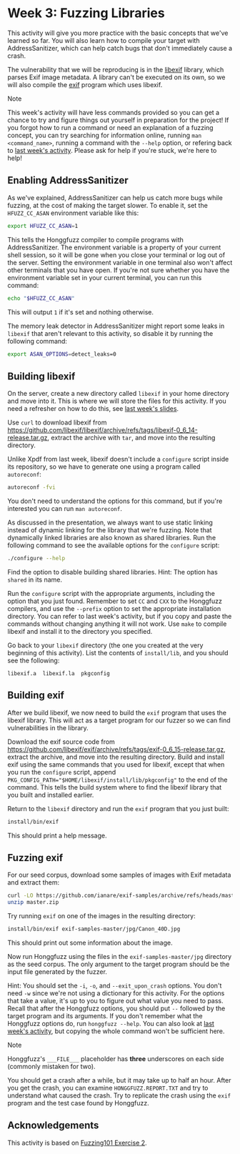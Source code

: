# Week 3: Fuzzing Libraries

This activity will give you more practice with the basic concepts that we've learned so far.
You will also learn how to compile your target with AddressSanitizer, which can help catch bugs that don't immediately cause a crash.

The vulnerability that we will be reproducing is in the [libexif](https://libexif.github.io/) library, which parses Exif image metadata.
A library can't be executed on its own, so we will also compile the [exif](https://github.com/libexif/exif) program which uses libexif.

> [!NOTE]
> This week's activity will have less commands provided so you can get a chance to try and figure things out yourself in preparation for the project!
> If you forgot how to run a command or need an explanation of a fuzzing concept, you can try searching for information online, running `man <command_name>`, running a command with the `--help` option, or refering back to [last week's activity](02-intro-to-fuzzing.md).
> Please ask for help if you're stuck, we're here to help!

## Enabling AddressSanitizer

As we've explained, AddressSanitizer can help us catch more bugs while fuzzing, at the cost of making the target slower.
To enable it, set the `HFUZZ_CC_ASAN` environment variable like this:

```sh
export HFUZZ_CC_ASAN=1
```

This tells the Honggfuzz compiler to compile programs with AddressSanitizer.
The environment variable is a property of your current shell session, so it will be gone when you close your terminal or log out of the server.
Setting the environment variable in one terminal also won't affect other terminals that you have open.
If you're not sure whether you have the environment variable set in your current terminal, you can run this command:

```sh
echo "$HFUZZ_CC_ASAN"
```

This will output `1` if it's set and nothing otherwise.

The memory leak detector in AddressSanitizer might report some leaks in `libexif` that aren't relevant to this activity, so disable it by running the following command:

```sh
export ASAN_OPTIONS=detect_leaks=0
```

## Building libexif

On the server, create a new directory called `libexif` in your home directory and move into it.
This is where we will store the files for this activity.
If you need a refresher on how to do this, see [last week's slides](https://l.acmcyber.com/fuzzing-lab-1).

Use `curl` to download libexif from <https://github.com/libexif/libexif/archive/refs/tags/libexif-0_6_14-release.tar.gz>, extract the archive with `tar`, and move into the resulting directory.

Unlike Xpdf from last week, libexif doesn't include a `configure` script inside its repository, so we have to generate one using a program called `autoreconf`:

```sh
autoreconf -fvi
```

You don't need to understand the options for this command, but if you're interested you can run `man autoreconf`.

As discussed in the presentation, we always want to use static linking instead of dynamic linking for the library that we're fuzzing.
Note that dynamically linked libraries are also known as shared libraries.
Run the following command to see the available options for the `configure` script:

```sh
./configure --help
```

Find the option to disable building shared libraries.
Hint: The option has `shared` in its name.

Run the `configure` script with the appropriate arguments, including the option that you just found.
Remember to set `CC` and `CXX` to the Honggfuzz compilers, and use the `--prefix` option to set the appropriate installation directory.
You can refer to last week's activity, but if you copy and paste the commands without changing anything it will not work.
Use `make` to compile libexif and install it to the directory you specified.

Go back to your `libexif` directory (the one you created at the very beginning of this activity).
List the contents of `install/lib`, and you should see the following:

```
libexif.a  libexif.la  pkgconfig
```

## Building exif

After we build libexif, we now need to build the `exif` program that uses the libexif library.
This will act as a target program for our fuzzer so we can find vulnerabilities in the library.

Download the exif source code from <https://github.com/libexif/exif/archive/refs/tags/exif-0_6_15-release.tar.gz>, extract the archive, and move into the resulting directory.
Build and install exif using the same commands that you used for libexif, except that when you run the `configure` script, append `PKG_CONFIG_PATH="$HOME/libexif/install/lib/pkgconfig"` to the end of the command.
This tells the build system where to find the libexif library that you built and installed earlier.

Return to the `libexif` directory and run the `exif` program that you just built:

```sh
install/bin/exif
```

This should print a help message.

## Fuzzing exif

For our seed corpus, download some samples of images with Exif metadata and extract them:

```sh
curl -LO https://github.com/ianare/exif-samples/archive/refs/heads/master.zip
unzip master.zip
```

Try running `exif` on one of the images in the resulting directory:

```sh
install/bin/exif exif-samples-master/jpg/Canon_40D.jpg
```

This should print out some information about the image.

Now run Honggfuzz using the files in the `exif-samples-master/jpg` directory as the seed corpus.
The only argument to the target program should be the input file generated by the fuzzer.

Hint: You should set the `-i`, `-o`, and `--exit_upon_crash` options.
You don't need `-w` since we're not using a dictionary for this activity.
For the options that take a value, it's up to you to figure out what value you need to pass.
Recall that after the Honggfuzz options, you should put `--` followed by the target program and its arguments.
If you don't remember what the Honggfuzz options do, run `honggfuzz --help`.
You can also look at [last week's activity](02-intro-to-fuzzing.md), but copying the whole command won't be sufficient here.

> [!NOTE]
> Honggfuzz's `___FILE___` placeholder has **three** underscores on each side (commonly mistaken for two).

You should get a crash after a while, but it may take up to half an hour.
After you get the crash, you can examine `HONGGFUZZ.REPORT.TXT` and try to understand what caused the crash.
Try to replicate the crash using the `exif` program and the test case found by Honggfuzz.

## Acknowledgements

This activity is based on [Fuzzing101 Exercise 2](https://github.com/antonio-morales/Fuzzing101/tree/main/Exercise%202).
